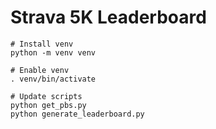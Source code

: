 # Strava 5K Leaderboard


```
# Install venv
python -m venv venv

# Enable venv
. venv/bin/activate

# Update scripts
python get_pbs.py
python generate_leaderboard.py
```